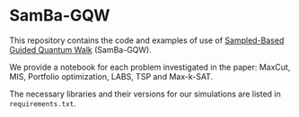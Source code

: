 # SamBa-GQW

This repository contains the code and examples of use of [Sampled-Based Guided Quantum Walk](https://arxiv.org/abs/2509.15138) (SamBa-GQW).

We provide a notebook for each problem investigated in the paper: MaxCut, MIS, Portfolio optimization, LABS, TSP and Max-k-SAT.

The necessary libraries and their versions for our simulations are listed in `requirements.txt`.
